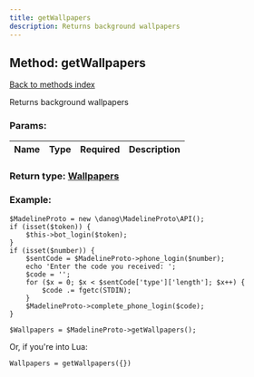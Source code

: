 ```yaml
---
title: getWallpapers
description: Returns background wallpapers
---
```

## Method: getWallpapers  
[Back to methods index](index.md)


Returns background wallpapers

### Params:

| Name     |    Type       | Required | Description |
|----------|:-------------:|:--------:|------------:|


### Return type: [Wallpapers](../types/Wallpapers.md)

### Example:


```
$MadelineProto = new \danog\MadelineProto\API();
if (isset($token)) {
    $this->bot_login($token);
}
if (isset($number)) {
    $sentCode = $MadelineProto->phone_login($number);
    echo 'Enter the code you received: ';
    $code = '';
    for ($x = 0; $x < $sentCode['type']['length']; $x++) {
        $code .= fgetc(STDIN);
    }
    $MadelineProto->complete_phone_login($code);
}

$Wallpapers = $MadelineProto->getWallpapers();
```

Or, if you're into Lua:

```
Wallpapers = getWallpapers({})
```

